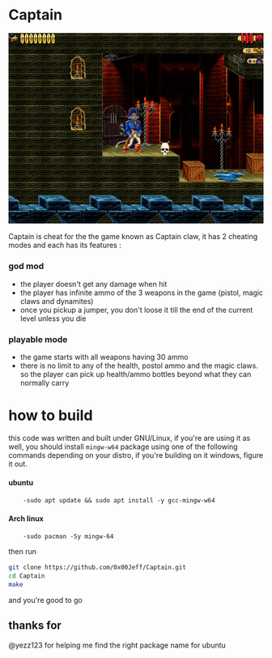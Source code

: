 # Captain

![claw.jpg](https://github.com/0x00Jeff/Captain/blob/main/Assets/claw.jpg)

Captain is cheat for the the game known as Captain claw, it has 2 cheating modes and each has its features : 

### god mod
- the player doesn't get any damage when hit
- the player has infinite ammo of the 3 weapons in the game (pistol, magic claws and dynamites)
- once you pickup a jumper, you don't loose it till the end of the current level unless you die 

### playable mode
- the game starts with all weapons having 30 ammo
- there is no limit to any of the health, postol ammo and the magic claws. so the player can pick up health/ammo bottles beyond what they can normally carry

# how to build
this code was written and built under GNU/Linux, if you're are using it as well, you should install `mingw-w64` package using one of the following commands depending on your distro, if you're building on it windows, figure it out.
#### ubuntu
        -sudo apt update && sudo apt install -y gcc-mingw-w64
#### Arch linux
        -sudo pacman -Sy mingw-64
        
then run 
```bash
git clone https://github.com/0x00Jeff/Captain.git
cd Captain
make
```
and you're good to go

## thanks for
@yezz123 for helping me find the right package name for ubuntu
